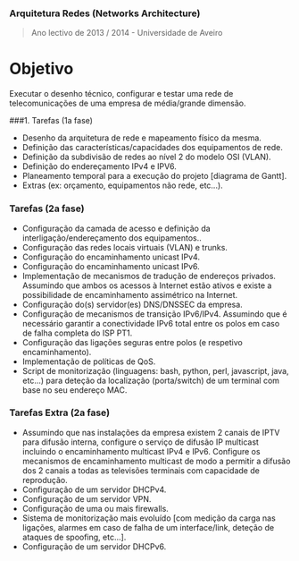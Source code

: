 ### Arquitetura Redes (Networks Architecture)
> Ano lectivo de 2013 / 2014 - Universidade de Aveiro

# Objetivo
Executar o desenho técnico, configurar e testar uma rede de telecomunicações de uma empresa de média/grande dimensão.


###1. Tarefas (1a fase)
* Desenho da arquitetura de rede e mapeamento físico da mesma.
* Definição das características/capacidades dos equipamentos de rede.
* Definição da subdivisão de redes ao nível 2 do modelo OSI (VLAN).
* Definição do endereçamento IPv4 e IPV6.
* Planeamento temporal para a execução do projeto [diagrama de Gantt].
* Extras (ex: orçamento, equipamentos não rede, etc...).

### Tarefas (2a fase)
* Configuração da camada de acesso e definição da interligação/endereçamento dos equipamentos..
* Configuração das redes locais virtuais (VLAN) e trunks.
* Configuração do encaminhamento unicast IPv4.
* Configuração do encaminhamento unicast IPv6.
* Implementação de mecanismos de tradução de endereços privados. Assumindo que ambos os acessos à Internet estão ativos e existe a possibilidade de encaminhamento assimétrico na Internet.
* Configuração do(s) servidor(es) DNS/DNSSEC da empresa.
* Configuração de mecanismos de transição IPv6/IPv4. Assumindo que é necessário garantir a conectividade IPv6 total entre os polos em caso de falha completa do ISP PT1.
* Configuração das ligações seguras entre polos (e respetivo encaminhamento).
* Implementação de políticas de QoS.
* Script de monitorização (linguagens: bash, python, perl, javascript, java, etc...) para deteção da localização (porta/switch) de um terminal com base no seu endereço MAC.

### Tarefas Extra (2a fase)
* Assumindo que nas instalações da empresa existem 2 canais de IPTV para difusão interna, configure o serviço de difusão IP multicast incluindo o encaminhamento multicast IPv4 e IPv6. Configure os mecanismos de encaminhamento multicast de modo a permitir a difusão dos 2 canais a todas as televisões terminais com capacidade de reprodução.
* Configuração de um servidor DHCPv4.
* Configuração de um servidor VPN.
* Configuração de uma ou mais firewalls.
* Sistema de monitorização mais evoluído [com medição da carga nas ligações, alarmes em caso de falha de um interface/link, deteção de ataques de spoofing, etc...].
* Configuração de um servidor DHCPv6.

